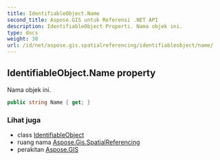 ```yaml
---
title: IdentifiableObject.Name
second_title: Aspose.GIS untuk Referensi .NET API
description: IdentifiableObject Properti. Nama objek ini.
type: docs
weight: 30
url: /id/net/aspose.gis.spatialreferencing/identifiableobject/name/
---
```

## IdentifiableObject.Name property

Nama objek ini.

```csharp
public string Name { get; }
```

### Lihat juga

* class [IdentifiableObject](../)
* ruang nama [Aspose.Gis.SpatialReferencing](../../identifiableobject/)
* perakitan [Aspose.GIS](../../../)


